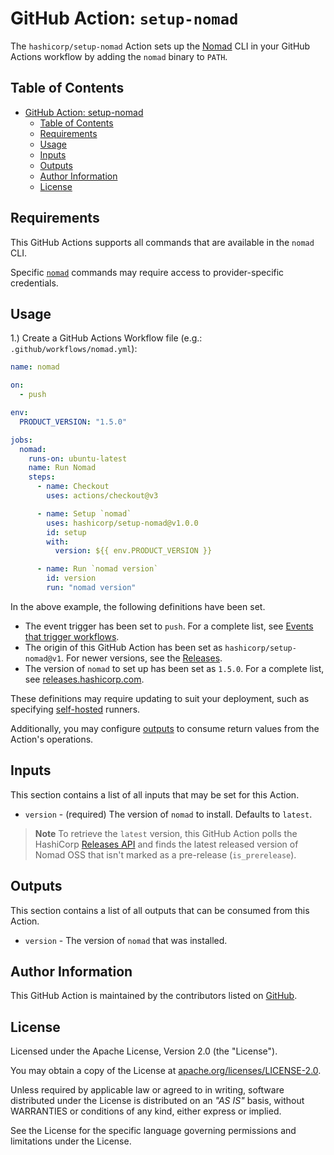 # GitHub Action: `setup-nomad`

The `hashicorp/setup-nomad` Action sets up the [Nomad](https://www.nomadproject.io) CLI in your GitHub Actions workflow by adding the `nomad` binary to `PATH`.

## Table of Contents

<!-- TOC -->
* [GitHub Action: setup-nomad](#github-action--setup-nomad)
  * [Table of Contents](#table-of-contents)
  * [Requirements](#requirements)
  * [Usage](#usage)
  * [Inputs](#inputs)
  * [Outputs](#outputs)
  * [Author Information](#author-information)
  * [License](#license)
<!-- TOC -->

## Requirements

This GitHub Actions supports all commands that are available in the `nomad` CLI.

Specific [`nomad`](https://developer.hashicorp.com/nomad/docs/commands) commands may require access to provider-specific credentials.

## Usage

1.) Create a GitHub Actions Workflow file (e.g.: `.github/workflows/nomad.yml`):

```yaml
name: nomad

on:
  - push

env:
  PRODUCT_VERSION: "1.5.0"

jobs:
  nomad:
    runs-on: ubuntu-latest
    name: Run Nomad
    steps:
      - name: Checkout
        uses: actions/checkout@v3

      - name: Setup `nomad`
        uses: hashicorp/setup-nomad@v1.0.0
        id: setup
        with:
          version: ${{ env.PRODUCT_VERSION }}

      - name: Run `nomad version`
        id: version
        run: "nomad version"
```

In the above example, the following definitions have been set.

- The event trigger has been set to `push`. For a complete list, see [Events that trigger workflows](https://docs.github.com/en/actions/using-workflows/events-that-trigger-workflows).
- The origin of this GitHub Action has been set as `hashicorp/setup-nomad@v1`. For newer versions, see the [Releases](https://github.com/hashicorp/setup-nomad/releases).
- The version of `nomad` to set up has been set as `1.5.0`. For a complete list, see [releases.hashicorp.com](https://releases.hashicorp.com/nomad/).

These definitions may require updating to suit your deployment, such as specifying [self-hosted](https://docs.github.com/en/actions/using-workflows/workflow-syntax-for-github-actions#choosing-self-hosted-runners) runners.

Additionally, you may configure [outputs](https://docs.github.com/en/actions/using-workflows/workflow-syntax-for-github-actions#example-defining-outputs-for-a-job) to consume return values from the Action's operations.

## Inputs

This section contains a list of all inputs that may be set for this Action.

- `version` - (required) The version of `nomad` to install. Defaults to `latest`.

> **Note**
> To retrieve the `latest` version, this GitHub Action polls the HashiCorp [Releases API](https://api.releases.hashicorp.com/v1/releases/nomad) and finds the latest released version of Nomad OSS that isn't marked as a pre-release (`is_prerelease`).

## Outputs

This section contains a list of all outputs that can be consumed from this Action.

- `version` -  The version of `nomad` that was installed.

## Author Information

This GitHub Action is maintained by the contributors listed on [GitHub](https://github.com/hashicorp/setup-nomad/graphs/contributors).

## License

Licensed under the Apache License, Version 2.0 (the "License").

You may obtain a copy of the License at [apache.org/licenses/LICENSE-2.0](http://www.apache.org/licenses/LICENSE-2.0).

Unless required by applicable law or agreed to in writing, software distributed under the License is distributed on an _"AS IS"_ basis, without WARRANTIES or conditions of any kind, either express or implied.

See the License for the specific language governing permissions and limitations under the License.
